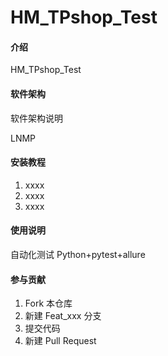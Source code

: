 # HM_TPshop_Test

#### 介绍
HM_TPshop_Test

#### 软件架构
软件架构说明

LNMP

#### 安装教程

1.  xxxx
2.  xxxx
3.  xxxx

#### 使用说明
自动化测试
Python+pytest+allure

#### 参与贡献

1.  Fork 本仓库
2.  新建 Feat_xxx 分支
3.  提交代码
4.  新建 Pull Request
